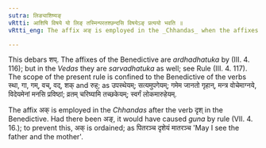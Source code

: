 ```yaml
---
sutra: लिङ्याशिष्यङ्
vRtti: आशिषि विषये यो लिङ् तस्मिन्परतश्छन्दसि विषयेऽङ् प्रत्ययो भवति ॥
vRtti_eng: The affix अङ् is employed in the _Chhandas_ when the affixes of the Benedictive (आशीर्लिङ्) follow.

---
```

This debars शप्. The affixes of the Benedictive are _ardhadhatuka_ by (III. 4. 116); but in the _Vedas_ they are _sarvadhatuka_ as well; see Rule (III. 4. 117). The scope of the present rule is confined to the Benedictive of the verbs स्था, गा, गम्, वच्, वद्, शक् and रुह्; as उपस्थेयम्; सत्यमुपगेयम्; गमेम जानतो गृहान्, मन्त्र वोचेमाग्नये, विदेयमेनां मनसि प्रविष्ठां; व्रतम् चरिष्यामि तच्छकेयम्; स्वर्गं लोकमारुहेयम्.

The affix अक् is employed in the _Chhandas_ after the verb दृश् in the Benedictive. Had there been अङ्, it would have caused _guna_ by rule (VII. 4. 16.); to prevent this, अक् is ordained; as पितरञ्च दृशेयं मातरञ्च 'May I see the father and the mother'.